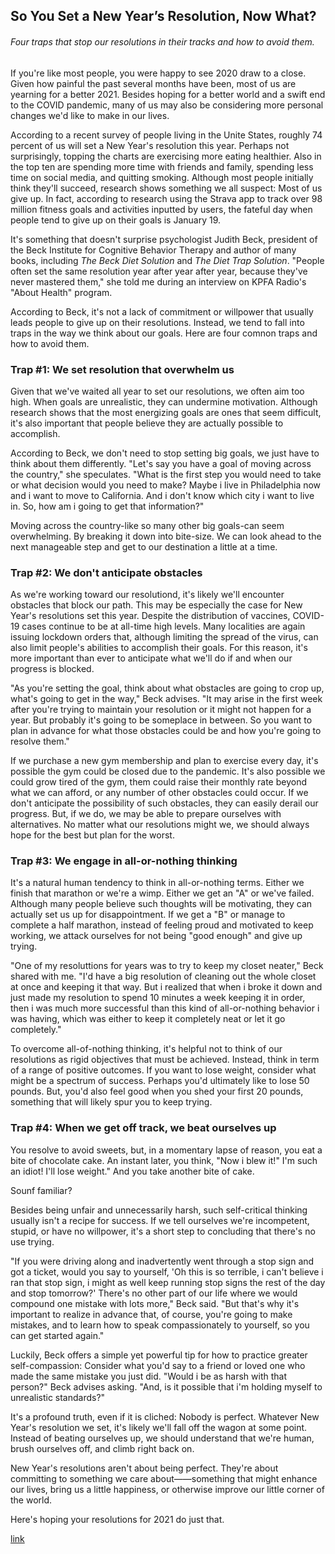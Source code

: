 ## So You Set a New Year’s Resolution, Now What?

###### Four traps that stop our resolutions in their tracks and how to avoid them.

If you're like most people, you were happy to see 2020 draw to a close. Given how painful the past several months have been, most of us are yearning for a better 2021. Besides hoping for a better world and a swift end to the COVID pandemic, many of us may also be considering more personal changes we'd like to make in our lives.

According to a recent survey of people living in the Unite States, roughly 74 percent of us will set a New Year's resolution this year. Perhaps not surprisingly, topping the charts are exercising more eating healthier. Also in the top ten are spending more time with friends and family, spending less time on social media, and quitting smoking. Although most people initially think they'll succeed, research shows something we all suspect: Most of us give up. In fact, according to research using the Strava app to track over 98 million fitness goals and activities inputted by users, the fateful day when people tend to give up on their goals is January 19.

It's something that doesn't surprise psychologist Judith Beck, president of the Beck Institute for Cognitive Behavior Therapy and author of many books, including *The Beck Diet Solution* and *The Diet Trap Solution*. "People often set the same resolution year after year after year, because they've never mastered them," she told me during an interview on KPFA Radio's "About Health" program.

According to Beck, it's not a lack of commitment or willpower that usually leads people to give up on their resolutions. Instead, we tend to fall into traps in the way we think about our goals. Here are four comnon traps and how to avoid them.

### Trap #1: We set resolution that overwhelm us

Given that we've waited all year to set our resolutions, we often aim too high. When goals are unrealistic, they can undermine motivation. Although research shows that the most energizing goals are ones that seem difficult, it's also important that people believe they are actually possible to accomplish.

According to Beck, we don't need to stop setting big goals, we just have to think about them differently. "Let's say you have a goal of moving across the country," she speculates. "What is the first step you would need to take or what decision would you need to make? Maybe i live in Philadelphia now and i want to move to California. And i don't know which city i want to live in. So, how am i going to get that information?"

Moving across the country-like so many other big goals-can seem overwhelming. By breaking it down into bite-size. We can look ahead to the next manageable step and get to our destination a little at a time.

### Trap #2: We don't anticipate obstacles

As we're working toward our resolutiond, it's likely we'll encounter obstacles that block our path. This may be especially the case for New Year's resolutions set this year. Despite the distribution of vaccines, COVID-19 cases continue to be at all-time high levels. Many localities are again issuing lockdown orders that, although limiting the spread of the virus, can also limit people's abilities to accomplish their goals. For this reason, it's more important than ever to anticipate what we'll do if and when our progress is blocked.

"As you're setting the goal, think about what obstacles are going to crop up, what's going to get in the way," Beck advises. "It may arise in the first week after you're trying to maintain your resolution or it might not happen for a year. But probably it's going to be someplace in between. So you want to plan in advance for what those obstacles could be and how you're going to resolve them."

If we purchase a new gym membership and plan to exercise every day, it's possible the gym could be closed due to the pandemic. It's also possible we could grow tired of the gym, them could raise their monthly rate beyond what we can afford, or any number of other obstacles could occur. If we don't anticipate the possibility of such obstacles, they can easily derail our progress. But, if we do, we may be able to prepare ourselves with alternatives. No matter what our resolutions might we, we should always hope for the best but plan for the worst.

### Trap #3: We engage in all-or-nothing thinking

It's a natural human tendency to think in all-or-nothing terms. Either we finish that marathon or we're a wimp. Either we get an "A" or we've failed. Although many people believe such thoughts will be motivating, they can actually set us up for disappointment. If we get a "B" or manage to complete a half marathon, instead of feeling proud and motivated to keep working, we attack ourselves for not being "good enough" and give up trying.

"One of my resoluttions for years was to try to keep my closet neater," Beck shared with me. "I'd have a big resolution of cleaning out the whole closet at once and keeping it that way. But i realized that when i broke it down and just made my resolution to spend 10 minutes a week keeping it in order, then i was much more successful than this kind of all-or-nothing behavior i was having, which was either to keep it completely neat or let it go completely."

To overcome all-of-nothing thinking, it's helpful not to think of our resolutions as rigid objectives that must be achieved. Instead, think in term of a range of positive outcomes. If you want to lose weight, consider what might be a spectrum of success. Perhaps you'd ultimately like to lose 50 pounds. But, you'd also feel good when you shed your first 20 pounds, something that will likely spur you to keep trying.

### Trap #4: When we get off track, we beat ourselves up

You resolve to avoid sweets, but, in a momentary lapse of reason, you eat a bite of chocolate cake. An instant later, you think, "Now i blew it!" I'm such an idiot! I'll lose weight." And you take another bite of cake.

Sounf familiar?

Besides being unfair and unnecessarily harsh, such self-critical thinking usually isn't a recipe for success. If we tell ourselves we're incompetent, stupid, or have no willpower, it's a short step to concluding that there's no use trying.

"If you were driving along and inadvertently went through a stop sign and got a ticket, would you say to yourself, 'Oh this is so terrible, i can't believe i ran that stop sign, i might as well keep running stop signs the rest of the day and stop tomorrow?' There's no other part of our life where we would compound one mistake with lots more," Beck said. "But that's why it's important to realize in advance that, of course, you're going to make mistakes, and to learn how to speak compassionately to yourself, so you can get started again."

Luckily, Beck offers a simple yet powerful tip for how to practice greater self-compassion: Consider what you'd say to a friend or loved one who made the same mistake you just did. "Would i be as harsh with that person?" Beck advises asking. "And, is it possible that i'm holding myself to unrealistic standards?"

It's a profound truth, even if it is cliched: Nobody is perfect. Whatever New Year's resolution we set, it's likely we'll fall off the wagon at some point. Instead of beating ourselves up, we should understand that we're human, brush ourselves off, and climb right back on.

New Year's resolutions aren't about being perfect. They're about committing to something we care about——something that might enhance our lives, bring us a little happiness, or otherwise improve our little corner of the world.

Here's hoping your resolutions for 2021 do just that.


[link](https://www.psychologytoday.com/intl/blog/supersurvivors/202101/so-you-set-new-year-s-resolution-now-what)

